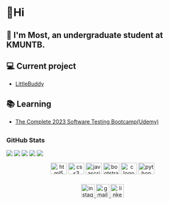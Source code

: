 ### <h1>👋Hi</h1>
<h2>🔭 I'm  Most, an undergraduate student at KMUNTB.</h2>







## 💻 Current project
- [LittleBuddy](#)


## 📚 Learning
- [The Complete 2023 Software Testing Bootcamp(Udemy)](#)


## <h3 align="left">GitHub Stats</h3>


![](http://github-profile-summary-cards.vercel.app/api/cards/profile-details?username=mostvivat&theme=material_palenight)
![](http://github-profile-summary-cards.vercel.app/api/cards/repos-per-language?username=mostvivat&theme=material_palenight)   ![](http://github-profile-summary-cards.vercel.app/api/cards/most-commit-language?username=mostvivat&theme=material_palenight)
![](http://github-profile-summary-cards.vercel.app/api/cards/stats?username=mostvivat&theme=material_palenight)   ![](http://github-profile-summary-cards.vercel.app/api/cards/productive-time?username=mostvivat&theme=material_palenight&utcOffset=8)
  


<div align="center">

  <img src="https://cdn.jsdelivr.net/gh/devicons/devicon/icons/html5/html5-original.svg" height="30" width="42" alt="html5 logo"  />
  <img src="https://cdn.jsdelivr.net/gh/devicons/devicon/icons/css3/css3-original.svg" height="30" width="42" alt="css3 logo"  />
  <img src="https://cdn.jsdelivr.net/gh/devicons/devicon/icons/javascript/javascript-original.svg" height="30" width="42" alt="javascript logo"  />
  <img src="https://cdn.jsdelivr.net/gh/devicons/devicon/icons/bootstrap/bootstrap-original.svg" height="30" width="42" alt="bootstrap logo"  />
  <img src="https://cdn.jsdelivr.net/gh/devicons/devicon/icons/c/c-original.svg" height="30" width="42" alt="c logo"  />
  <img src="https://cdn.jsdelivr.net/gh/devicons/devicon/icons/python/python-original.svg" height="30" width="42" alt="python logo"  />
</div>

###

<div align="center">
  <a href="https://instagram.com/most159" target="_blank">
    <img src="https://img.shields.io/static/v1?message=Instagram&logo=instagram&label=&color=E4405F&logoColor=white&labelColor=&style=for-the-badge" height="35" alt="instagram logo"  />
  </a>
  <a href="pokemost@gmail.com" target="_blank">
    <img src="https://img.shields.io/static/v1?message=Gmail&logo=gmail&label=&color=D14836&logoColor=white&labelColor=&style=for-the-badge" height="35" alt="gmail logo"  />
  </a>
  <a href="https://www.linkedin.com/in/vivat-chongsomchit-72108a275/" target="_blank">
    <img src="https://img.shields.io/static/v1?message=LinkedIn&logo=linkedin&label=&color=0077B5&logoColor=white&labelColor=&style=for-the-badge" height="35" alt="linkedin logo"  />
  </a>
</div>

